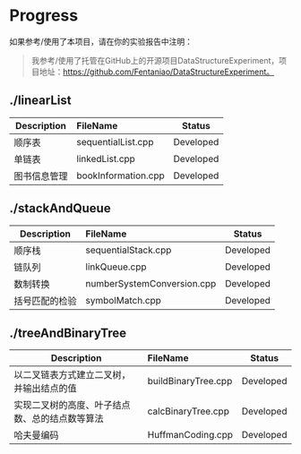 # Progress

如果参考/使用了本项目，请在你的实验报告中注明：

> 我参考/使用了托管在GitHub上的开源项目DataStructureExperiment，项目地址：https://github.com/Fentaniao/DataStructureExperiment。

## ./linearList

| Description  | FileName                |   Status   |
| ------------ | :------------------ | :--------: |
| 顺序表       | sequentialList.cpp   | Developed  |
| 单链表       | linkedList.cpp      | Developed  |
| 图书信息管理 | bookInformation.cpp | Developed |

## ./stackAndQueue

| Description  | FileName                |   Status   |
| ------------ | :------------------ | :--------: |
| 顺序栈       | sequentialStack.cpp   | Developed  |
| 链队列      | linkQueue.cpp      | Developed  |
| 数制转换 | numberSystemConversion.cpp | Developed |
| 括号匹配的检验 | symbolMatch.cpp | Developed |

## ./treeAndBinaryTree

| Description  | FileName                |   Status   |
| ------------ | :------------------ | :--------: |
| 以二叉链表方式建立二叉树，并输出结点的值       | buildBinaryTree.cpp   | Developed  |
| 实现二叉树的高度、叶子结点数、总的结点数等算法     | calcBinaryTree.cpp      |  Developed |
| 哈夫曼编码 | HuffmanCoding.cpp | Developed |